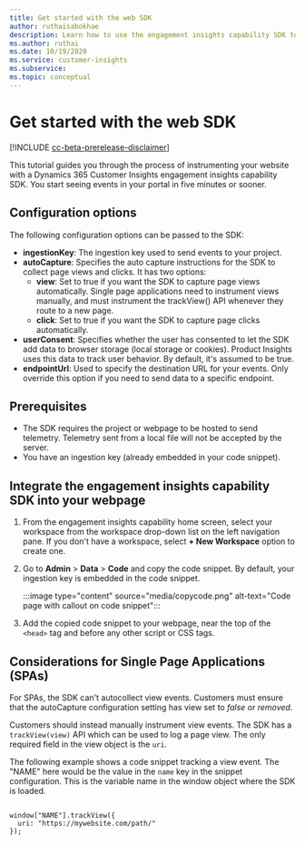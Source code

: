 ```yaml
---
title: Get started with the web SDK
author: ruthaisabokhae
description: Learn how to use the engagement insights capability SDK to instrument your website.
ms.author: ruthai
ms.date: 10/19/2020
ms.service: customer-insights
ms.subservice:
ms.topic: conceptual
---
```


# Get started with the web SDK

[!INCLUDE [cc-beta-prerelease-disclaimer]( ../includes/cc-beta-prerelease-disclaimer.md)]

This tutorial guides you through the process of instrumenting your website with a Dynamics 365 Customer Insights engagement insights capability SDK. You start seeing events in your portal in five minutes or sooner.

## Configuration options

The following configuration options can be passed to the SDK:

- **ingestionKey**: The ingestion key used to send events to your project.
-	**autoCapture**: Specifies the auto capture instructions for the SDK to collect page views and clicks. It has two options:
    - **view**: Set to true if you want the SDK to capture page views automatically. Single page applications need to instrument views manually, and must instrument the trackView() API whenever they route to a new page.
    - **click**: Set to true if you want the SDK to capture page clicks automatically.
-	**userConsent**: Specifies whether the user has consented to let the SDK add data to browser storage (local storage or cookies). Product Insights uses this data to track user behavior. By default, it's assumed to be true.
-	**endpointUrl**: Used to specify the destination URL for your events. Only override this option if you need to send data to a specific endpoint.

## Prerequisites

* The SDK requires the project or webpage to be hosted to send telemetry. Telemetry sent from a local file will not be accepted by the server.
* You have an ingestion key (already embedded in your code snippet).

## Integrate the engagement insights capability SDK into your webpage

1. From the engagement insights capability home screen, select your workspace from the workspace drop-down list on the left navigation pane. If you don't have a workspace, select **+ New Workspace** option to create one.

2. Go to **Admin** > **Data** > **Code**  and copy the code snippet. By default, your ingestion key is embedded in the code snippet.

   :::image type="content" source="media/copycode.png" alt-text="Code page with callout on code snippet":::


3. Add the copied code snippet to your webpage, near the top of the `<head>` tag and before any other script or CSS tags.

## Considerations for Single Page Applications (SPAs)

For SPAs, the SDK can't autocollect view events. Customers must ensure that the autoCapture configuration setting has view set to *false* or *removed*.

Customers should instead manually instrument view events. The SDK has a `trackView(view)` API which can be used to log a page view. The only required field in the view object is the `uri`.

The following example shows a code snippet tracking a view event. The "NAME" here would be the value in the `name` key in the snippet configuration. This is the variable name in the window object where the SDK is loaded.

```

window["NAME"].trackView({
  uri: "https://mywebsite.com/path/"
});

```
